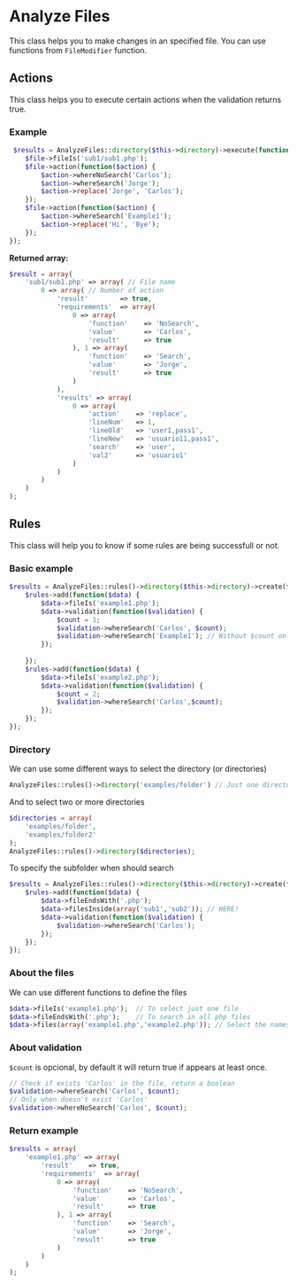 Analyze Files
======
This class helps you to make changes in an specified file. You can use functions from `FileModifier` function.
## Actions
This class helps you to execute certain actions when the validation returns true.
### Example
```php
 $results = AnalyzeFiles::directory($this->directory)->execute(function($file) {
    $file->fileIs('sub1/sub1.php');
    $file->action(function($action) {
        $action->whereNoSearch('Carlos');
        $action->whereSearch('Jorge');
        $action->replace('Jorge', 'Carlos');
    });
    $file->action(function($action) {
        $action->whereSearch('Example1');
        $action->replace('Hi', 'Bye');
    });
});
```
**Returned array:**
```php
$result = array(
    'sub1/sub1.php' => array( // File name
        0 => array( // Number of action
            'result'        => true,
            'requirements'  => array(
                0 => array(
                    'function'    => 'NoSearch',
                    'value'       => 'Carlos',
                    'result'      => true
                ), 1 => array(
                    'function'    => 'Search',
                    'value'       => 'Jorge',
                    'result'      => true
                )
            ),
            'results' => array(
                0 => array(
                    'action'    => 'replace',
                    'lineNum'   => 1,
                    'lineOld'   => 'user1,pass1',
                    'lineNew'   => 'usuario11,pass1',
                    'search'    => 'user',
                    'val2'      => 'usuario1'
                )
            )
        )
    )
);
```
## Rules
This class will help you to know if some rules are being successfull or not.
### Basic example
```php
$results = AnalyzeFiles::rules()->directory($this->directory)->create(function($rules) {
    $rules->add(function($data) {
        $data->fileIs('example1.php');
        $data->validation(function($validation) {
            $count = 1;
            $validation->whereSearch('Carlos', $count); 
            $validation->whereSearch('Example1'); // Without $count only search that the search exists minimum once
        });
        
    });
    $rules->add(function($data) {
        $data->fileIs('example2.php');
        $data->validation(function($validation) {
            $count = 2;
            $validation->whereSearch('Carlos',$count);
        });
    });
});
```
### Directory
We can use some different ways to select the directory (or directories)
```php
AnalyzeFiles::rules()->directory('examples/folder') // Just one directory
```
And to select two or more directories
```php  
$directories = array(   
    'examples/folder',
    'examples/folder2'
);
AnalyzeFiles::rules()->directory($directories);
```
To specify the subfolder when should search
```php
$results = AnalyzeFiles::rules()->directory($this->directory)->create(function($rules) {
    $rules->add(function($data) {
        $data->fileEndsWith('.php');
        $data->filesInside(array('sub1','sub2')); // HERE!
        $data->validation(function($validation) {
            $validation->whereSearch('Carlos'); 
        });
    });
});
```
### About the files
We can use different functions to define the files
```php
$data->fileIs('example1.php');  // To select just one file
$data->fileEndsWith('.php');    // To search in all php files
$data->files(array('example1.php','example2.php')); // Select the names
```
### About validation 
`$count` is opcional, by default it will return true if appears at least once.
```php
// Check if exists 'Carlos' in the file, return a boolean
$validation->whereSearch('Carlos', $count); 
// Only when doesn't exist 'Carlos'
$validation->whereNoSearch('Carlos', $count);
```
### Return example
```php
$results = array(
    'example1.php' => array(
        'result'    => true,
        'requirements'  => array(
            0 => array(
                'function'    => 'NoSearch',
                'value'       => 'Carlos',
                'result'      => true
            ), 1 => array(
                'function'    => 'Search',
                'value'       => 'Jorge',
                'result'      => true
            )
        )
    )
);
```
